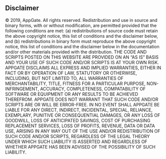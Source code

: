 ## Disclaimer
© 2019, AppGate.  All rights reserved.
Redistribution and use in source and binary forms, with or without modification,
are permitted provided that the following conditions are met: (a) redistributions
of source code must retain the above copyright notice, this list of conditions and
the disclaimer below, and (b) redistributions in binary form must reproduce the
above copyright notice, this list of conditions and the disclaimer below in the
documentation and/or other materials provided with the distribution.
THE CODE AND SCRIPTS POSTED ON THIS WEBSITE ARE PROVIDED ON AN “AS IS” BASIS AND
YOUR USE OF SUCH CODE AND/OR SCRIPTS IS AT YOUR OWN RISK.  APPGATE DISCLAIMS ALL
EXPRESS AND IMPLIED WARRANTIES, EITHER IN FACT OR BY OPERATION OF LAW, STATUTORY
OR OTHERWISE, INCLUDING, BUT NOT LIMITED TO, ALL WARRANTIES OF MERCHANTABILITY,
TITLE, FITNESS FOR A PARTICULAR PURPOSE, NON-INFRINGEMENT, ACCURACY, COMPLETENESS,
COMPATABILITY OF SOFTWARE OR EQUIPMENT OR ANY RESULTS TO BE ACHIEVED THEREFROM.
APPGATE DOES NOT WARRANT THAT SUCH CODE AND/OR SCRIPTS ARE OR WILL BE ERROR-FREE.
IN NO EVENT SHALL APPGATE BE LIABLE FOR ANY DIRECT, INDIRECT, INCIDENTAL, SPECIAL,
RELIANCE, EXEMPLARY, PUNITIVE OR CONSEQUENTIAL DAMAGES, OR ANY LOSS OF GOODWILL,
LOSS OF ANTICIPATED SAVINGS, COST OF PURCHASING REPLACEMENT SERVICES, LOSS OF PROFITS,
REVENUE, DATA OR DATA USE, ARISING IN ANY WAY OUT OF THE USE AND/OR REDISTRIBUTION OF
SUCH CODE AND/OR SCRIPTS, REGARDLESS OF THE LEGAL THEORY UNDER WHICH SUCH LIABILITY
IS ASSERTED AND REGARDLESS OF WHETHER APPGATE HAS BEEN ADVISED OF THE POSSIBILITY
OF SUCH LIABILITY.

